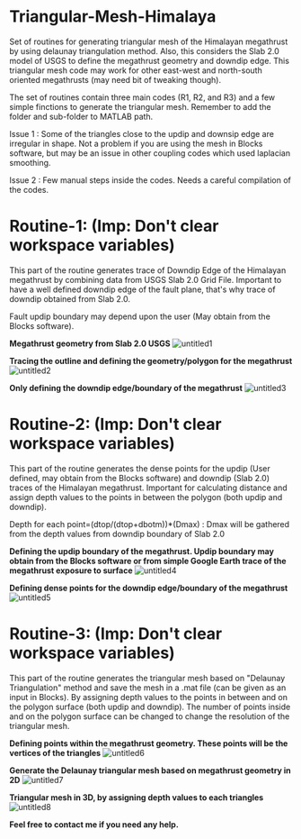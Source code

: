 # Triangular-Mesh-Himalaya
Set of routines for generating triangular mesh of the Himalayan megathrust by using delaunay triangulation method. Also, this considers the Slab 2.0 model of USGS to define the megathrust geometry and downdip edge. This triangular mesh code may work for other east-west and north-south oriented megathrusts (may need bit of tweaking though).

The set of routines contain three main codes (R1, R2, and R3) and a few simple finctions to generate the triangular mesh. Remember to add the folder and sub-folder to MATLAB path.

Issue 1 : Some of the triangles close to the updip and downsip edge are irregular in shape. Not a problem if you are using the mesh in Blocks software, but may be an issue in other coupling codes which used laplacian smoothing.

Issue 2 : Few manual steps inside the codes. Needs a careful compilation of the codes.


# Routine-1: (Imp: Don't clear workspace variables)

This part of the routine generates trace of Downdip Edge of the Himalayan megathrust by combining data from USGS Slab 2.0 Grid File. Important to have a well defined downdip edge of the fault plane, that's why trace of downdip obtained from Slab 2.0.

Fault updip boundary may depend upon the user (May obtain from the Blocks software).


**Megathrust geometry from Slab 2.0 USGS**
![untitled1](https://github.com/dibyashakti1/Triangular-Mesh-Himalaya/assets/123026357/4cf3aef7-8242-4cd1-bdb1-6ebf7b5163c9)

**Tracing the outline and defining the geometry/polygon for the megathrust**
![untitled2](https://github.com/dibyashakti1/Triangular-Mesh-Himalaya/assets/123026357/784f95f0-e3be-49ac-ac16-57285a0643f1)

**Only defining the downdip edge/boundary of the megathrust**
![untitled3](https://github.com/dibyashakti1/Triangular-Mesh-Himalaya/assets/123026357/4c8766b8-1c63-486d-984b-0e5ab0eb050d)


# Routine-2: (Imp: Don't clear workspace variables)

This part of the routine generates the dense points for the updip (User defined, may obtain from the Blocks software) and downdip (Slab 2.0) traces of the Himalayan megathrust. Important for calculating distance and assign depth values to the points in between the polygon (both updip and downdip).

Depth for each point=(dtop/(dtop+dbotm))*(Dmax) : Dmax will be gathered from the depth values from downdip boundary of Slab 2.0 

**Defining the updip boundary of the megathrust. Updip boundary may obtain from the Blocks software or from simple Google Earth trace of the megathrust exposure to surface**
![untitled4](https://github.com/dibyashakti1/Triangular-Mesh-Himalaya/assets/123026357/2c51c5e5-5af9-4425-9d01-0a417687d6ca)

**Defining dense points for the downdip edge/boundary of the megathrust**
![untitled5](https://github.com/dibyashakti1/Triangular-Mesh-Himalaya/assets/123026357/e5883f81-44d7-4920-b012-ffcd76b7c90d)


# Routine-3: (Imp: Don't clear workspace variables)

This part of the routine generates the triangular mesh based on "Delaunay Triangulation" method and save the mesh in a .mat file (can be given as an input in Blocks). By assigning depth values to the points in between and on the polygon surface (both updip and downdip). The number of points inside and on the polygon surface can be changed to change the resolution of the triangular mesh.

**Defining  points within the megathrust geometry. These points will be the vertices of the triangles**
![untitled6](https://github.com/dibyashakti1/Triangular-Mesh-Himalaya/assets/123026357/09de3521-41d1-4873-9cb6-a56e85a0c0ff)

**Generate the Delaunay triangular mesh based on megathrust geometry in 2D**
![untitled7](https://github.com/dibyashakti1/Triangular-Mesh-Himalaya/assets/123026357/f64ca369-32e2-4dcc-8869-c02e20fd786d)

**Triangular mesh in 3D, by assigning depth values to each triangles**
![untitled8](https://github.com/dibyashakti1/Triangular-Mesh-Himalaya/assets/123026357/b56b0da4-c82e-42d5-82fe-8a463e4e1edb)


**Feel free to contact me if you need any help.**
